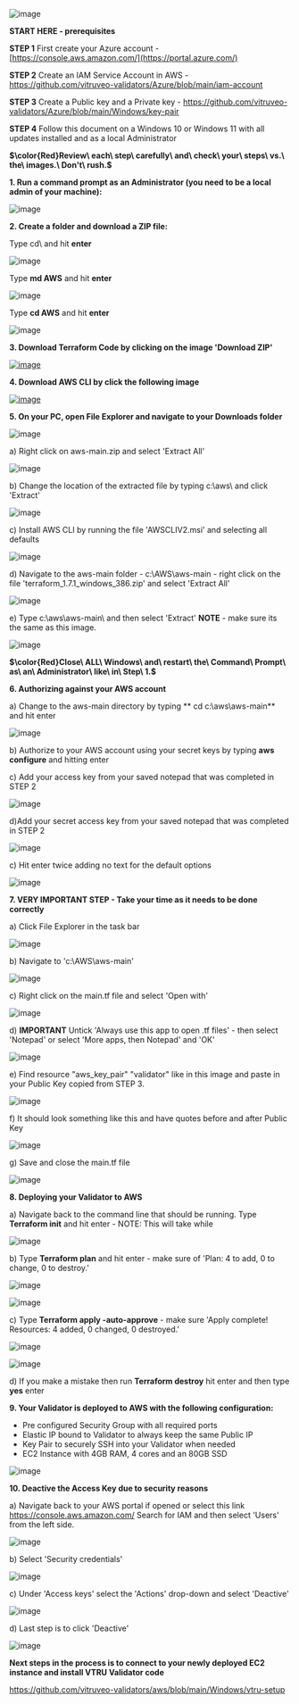 
![image](https://github.com/vitruveo-validators/azure/assets/157662422/d5ddfd24-2b07-4b75-aba9-de7ecd5a4518)




**START HERE - prerequisites**

**STEP 1** First create your Azure account - [https://console.aws.amazon.com/](https://portal.azure.com/)

**STEP 2** Create an IAM Service Account in AWS - https://github.com/vitruveo-validators/Azure/blob/main/iam-account 

**STEP 3** Create a Public key and a Private key - https://github.com/vitruveo-validators/Azure/blob/main/Windows/key-pair 

**STEP 4** Follow this document on a Windows 10 or Windows 11 with all updates installed and as a local Administrator

**$\color{Red}Review\ each\ step\ carefully\ and\ check\ your\ steps\ vs.\ the\ images.\ Don't\ rush.\$**



**1. Run a command prompt as an Administrator (you need to be a local admin of your machine):**


![image](https://github.com/vitruveo-validators/aws/assets/157662422/b4131d26-9303-4072-a010-54b9ff717d83)



**2. Create a folder and download a ZIP file:**

Type cd\ and hit **enter**

![image](https://github.com/vitruveo-validators/aws/assets/157662422/051ce98d-f33f-45da-a978-724ef1cdcb3b)

Type **md AWS** and hit **enter**

![image](https://github.com/vitruveo-validators/aws/assets/157662422/aa8675c5-38c2-412a-a86f-0fddfe137767)


Type **cd AWS** and hit **enter**

![image](https://github.com/vitruveo-validators/aws/assets/157662422/5298746b-5661-4671-a496-4de6123904ee)



**3. Download Terraform Code by clicking on the image 'Download ZIP'**

[![image](https://github.com/vitruveo-validators/aws/assets/157662422/6fabf047-5201-460d-a42a-93fda5564e61)](https://github.com/vitruveo-validators/aws/archive/refs/heads/main.zip)




**4. Download AWS CLI by click the following image**

[![image](https://github.com/vitruveo-validators/aws/assets/157662422/2d1bcbb5-e29b-459b-9289-90abd25e5086)](https://awscli.amazonaws.com/AWSCLIV2.msi)


**5. On your PC, open File Explorer and navigate to your Downloads folder**

![image](https://github.com/vitruveo-validators/aws/assets/157662422/ac780075-11e3-4022-8bbe-fc4c613da768)

  
a) Right click on aws-main.zip and select 'Extract All'


![image](https://github.com/vitruveo-validators/aws/assets/157662422/90a2a938-f38e-4146-89fe-57e9861cc178)


b) Change the location of the extracted file by typing c:\aws\ and click 'Extract'

![image](https://github.com/vitruveo-validators/aws/assets/157662422/89e886d8-e41e-44d0-b077-47f35dcb3a34)

c) Install AWS CLI by running the file 'AWSCLIV2.msi' and selecting all defaults


![image](https://github.com/vitruveo-validators/aws/assets/157662422/8fde5b4f-8803-4244-9133-bece037853c0)


d) Navigate to the aws-main folder - c:\AWS\aws-main - right click on the file 'terraform_1.7.1_windows_386.zip' and select 'Extract All'

![image](https://github.com/vitruveo-validators/aws/assets/157662422/0af0f5eb-e6e1-4380-9edc-16fdbdd60fb7)


e) Type c:\aws\aws-main\ and then select 'Extract' **NOTE** - make sure its the same as this image.

![image](https://github.com/vitruveo-validators/aws/assets/157662422/d4a68f2b-b898-4800-99eb-de45229d5d8b)

**$\color{Red}Close\ ALL\ Windows\ and\ restart\ the\ Command\ Prompt\ as\ an\ Administrator\ like\ in\ Step\ 1.$**


**6. Authorizing against your AWS account**

a) Change to the aws-main directory by typing ** cd c:\aws\aws-main** and hit enter

![image](https://github.com/vitruveo-validators/aws/assets/157662422/3ed06c9d-76c7-4bc6-901b-87b3ad3130e8)


b) Authorize to your AWS account using your secret keys by typing **aws configure** and hitting enter

c) Add your access key from your saved notepad that was completed in STEP 2

![image](https://github.com/vitruveo-validators/aws/assets/157662422/1bb6fe01-0cda-4c9e-bd71-72c0d6e68988)

d)Add your secret access key from your saved notepad that was completed in STEP 2

![image](https://github.com/vitruveo-validators/aws/assets/157662422/e9106582-2708-424c-94a3-56000b3affe7)


c) Hit enter twice adding no text for the default options

![image](https://github.com/vitruveo-validators/aws/assets/157662422/5032ce15-3a2b-48c7-86eb-026c236b6188)


**7. **VERY IMPORTANT STEP** - Take your time as it needs to be done correctly**

a) Click File Explorer in the task bar

![image](https://github.com/vitruveo-validators/aws/assets/157662422/caf95ad6-d148-4497-a8dd-4ab9d0b526ce)

b) Navigate to 'c:\AWS\aws-main'

![image](https://github.com/vitruveo-validators/aws/assets/157662422/36aed84e-6c45-4613-8382-61ffbce64cd7)

c) Right click on the main.tf file and select 'Open with'

![image](https://github.com/vitruveo-validators/aws/assets/157662422/02d7de39-3ef9-4c3b-b26f-0ca840a8069b)

d) **IMPORTANT**  Untick 'Always use this app to open .tf files' - then select 'Notepad' or select 'More apps, then Notepad' and 'OK'

![image](https://github.com/vitruveo-validators/aws/assets/157662422/7fbc8bac-a885-42ae-8402-55bea124a8a1)

e) Find resource "aws_key_pair" "validator" like in this image and paste in your Public Key copied from STEP 3.

![image](https://github.com/vitruveo-validators/aws/assets/157662422/1edf2c09-ac25-4a06-81bb-7d21c6ab5455)

f) It should look something like this and have quotes before and after Public Key

![image](https://github.com/vitruveo-validators/aws/assets/157662422/7b3860c1-aa8d-4c7a-849c-8a99353a51ff)

g) Save and close the main.tf file

![image](https://github.com/vitruveo-validators/aws/assets/157662422/46d49653-4c50-4662-a476-38c6033e9a30)


**8. Deploying your Validator to AWS**

a) Navigate back to the command line that should be running. Type **Terraform init** and hit enter - NOTE: This will take while

![image](https://github.com/vitruveo-validators/aws/assets/157662422/aacc6357-47ad-48aa-95ca-b6aa4eb12c5c)

b) Type **Terraform plan** and hit enter - make sure of 'Plan: 4 to add, 0 to change, 0 to destroy.'

![image](https://github.com/vitruveo-validators/aws/assets/157662422/7e6312b7-e475-4b2c-8166-4be0e1f00e86)

![image](https://github.com/vitruveo-validators/aws/assets/157662422/7c0d423f-8ade-4641-bc32-1c22533e2bba)

c) Type **Terraform apply -auto-approve** - make sure 'Apply complete! Resources: 4 added, 0 changed, 0 destroyed.'

![image](https://github.com/vitruveo-validators/aws/assets/157662422/348cf3f6-1664-4713-8cd1-2f4925687d76)

![image](https://github.com/vitruveo-validators/aws/assets/157662422/a1d2d696-a494-4b6f-8003-08b084380bef)

d) If you make a mistake then run **Terraform destroy** hit enter and then type **yes** enter

**9. Your Validator is deployed to AWS with the following configuration:**
   - Pre configured Security Group with all required ports
   - Elastic IP bound to Validator to always keep the same Public IP
   - Key Pair to securely SSH into your Validator when needed
   - EC2 Instance with 4GB RAM, 4 cores and an 80GB SSD

![image](https://github.com/vitruveo-validators/aws/assets/157662422/2f229182-3310-46db-855a-5bca8fbd443a)


**10. **Deactive the Access Key due to security reasons****

a) Navigate back to your AWS portal if opened or select this link https://console.aws.amazon.com/
   Search for IAM and then select 'Users' from the left side.

![image](https://github.com/vitruveo-validators/aws/assets/157662422/eed39c70-af13-4647-9af4-4761785a88e5)

b) Select 'Security credentials' 

![image](https://github.com/vitruveo-validators/aws/assets/157662422/5ce1d616-b415-4d0e-b490-9bbd42589b1d)

c) Under 'Access keys' select the 'Actions' drop-down and select 'Deactive'

![image](https://github.com/vitruveo-validators/aws/assets/157662422/6e6a2714-9ace-425f-b587-3723bc9796ce)

d) Last step is to click 'Deactive' 

![image](https://github.com/vitruveo-validators/aws/assets/157662422/e4ca17ec-6918-4514-8669-ed734a441537)

**Next steps in the process is to connect to your newly deployed EC2 instance and install VTRU Validator code**



https://github.com/vitruveo-validators/aws/blob/main/Windows/vtru-setup






